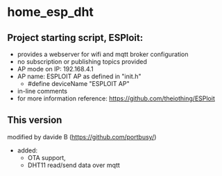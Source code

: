 # home_esp_dht

## Project starting script, ESPloit:

 * provides a webserver for wifi and mqtt broker configuration
 * no subscription or publishing topics provided
 * AP mode on IP: 192.168.4.1
 * AP name: ESPLOIT AP as defined in "init.h"
    * #define deviceName "ESPLOIT AP"
 *   in-line comments
 *   for more information reference: https://github.com/theiothing/ESPloit
 
 ## This version
 modified by davide B (https://github.com/portbusy/)
 * added:
    * OTA support, 
    * DHT11 read/send data over mqtt

